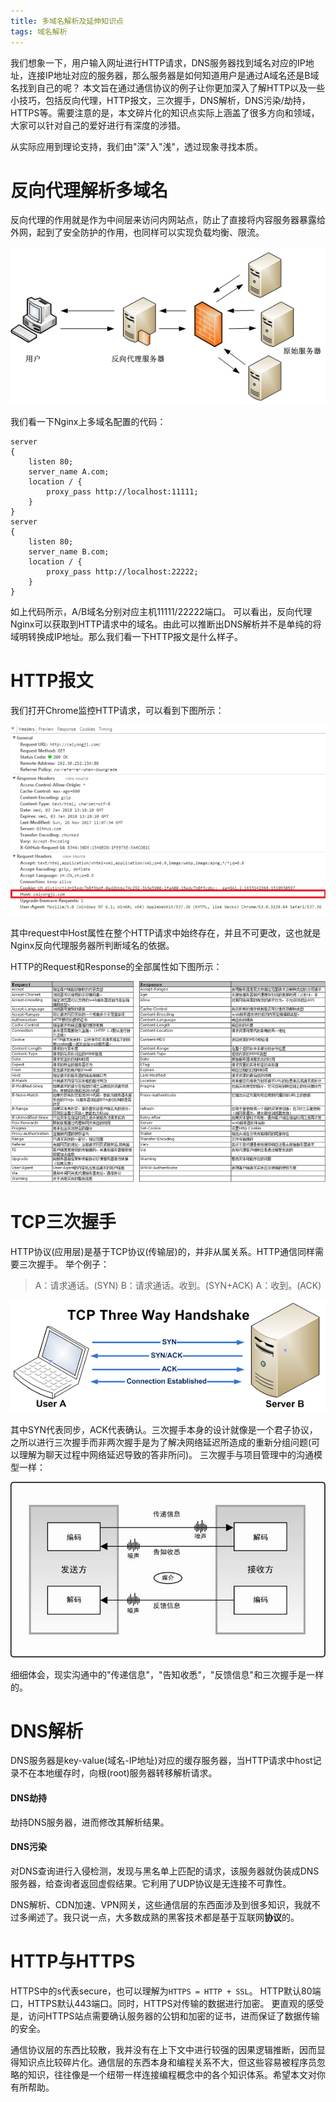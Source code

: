 ```yaml
---
title: 多域名解析及延伸知识点
tags: 域名解析
---
```

我们想象一下，用户输入网址进行HTTP请求，DNS服务器找到域名对应的IP地址，连接IP地址对应的服务器，那么服务器是如何知道用户是通过A域名还是B域名找到自己的呢？
本文旨在通过通信协议的例子让你更加深入了解HTTP以及一些小技巧，包括反向代理，HTTP报文，三次握手，DNS解析，DNS污染/劫持，HTTPS等。需要注意的是，本文碎片化的知识点实际上涵盖了很多方向和领域，大家可以针对自己的爱好进行有深度的涉猎。

从实际应用到理论支持，我们由"深"入"浅"，透过现象寻找本质。

#  反向代理解析多域名
反向代理的作用就是作为中间层来访问内网站点，防止了直接将内容服务器暴露给外网，起到了安全防护的作用，也同样可以实现负载均衡、限流。


![](../assets/images/20180104/1.png)


我们看一下Nginx上多域名配置的代码：
```
server
{
    listen 80;
    server_name A.com;
    location / {
        proxy_pass http://localhost:11111;
    }
}
server
{
    listen 80;
    server_name B.com;
    location / {
        proxy_pass http://localhost:22222;
    }
}
```

如上代码所示，A/B域名分别对应主机11111/22222端口。
可以看出，反向代理Nginx可以获取到HTTP请求中的域名。由此可以推断出DNS解析并不是单纯的将域明转换成IP地址。那么我们看一下HTTP报文是什么样子。

# HTTP报文
我们打开Chrome监控HTTP请求，可以看到下图所示：

![](../assets/images/20180104/2.png)

其中request中Host属性在整个HTTP请求中始终存在，并且不可更改，这也就是Nginx反向代理服务器所判断域名的依据。

HTTP的Request和Response的全部属性如下图所示：

![](../assets/images/20180104/3.png)


# TCP三次握手
HTTP协议(应用层)是基于TCP协议(传输层)的，并非从属关系。HTTP通信同样需要三次握手。
举个例子：

> A：请求通话。(SYN)
> B：请求通话。收到。(SYN+ACK)
> A：收到。(ACK)


![](../assets/images/20180104/4.png)


其中SYN代表同步，ACK代表确认。三次握手本身的设计就像是一个君子协议，之所以进行三次握手而非两次握手是为了解决网络延迟所造成的重新分组问题(可以理解为聊天过程中网络延迟导致的答非所问)。
三次握手与项目管理中的沟通模型一样：

![](../assets/images/20180104/5.jpg)

细细体会，现实沟通中的"传递信息"，"告知收悉"，"反馈信息"和三次握手是一样的。

# DNS解析
DNS服务器是key-value(域名-IP地址)对应的缓存服务器，当HTTP请求中host记录不在本地缓存时，向根(root)服务器转移解析请求。
#### DNS劫持
劫持DNS服务器，进而修改其解析结果。
#### DNS污染
对DNS查询进行入侵检测，发现与黑名单上匹配的请求，该服务器就伪装成DNS服务器，给查询者返回虚假结果。它利用了UDP协议是无连接不可靠性。

DNS解析、CDN加速、VPN网关，这些通信层的东西面涉及到很多知识，我就不过多阐述了。我只说一点，大多数成熟的黑客技术都是基于互联网**协议**的。

# HTTP与HTTPS
HTTPS中的s代表secure，也可以理解为`HTTPS = HTTP + SSL`。
HTTP默认80端口，HTTPS默认443端口。同时，HTTPS对传输的数据进行加密。
更直观的感受是，访问HTTPS站点需要确认服务器的公钥和加密的证书，进而保证了数据传输的安全。

通信协议层的东西比较散，我并没有在上下文中进行较强的因果逻辑推断，因而显得知识点比较碎片化。通信层的东西本身和编程关系不大，但这些容易被程序员忽略的知识，往往像是一个纽带一样连接编程概念中的各个知识体系。希望本文对你有所帮助。
